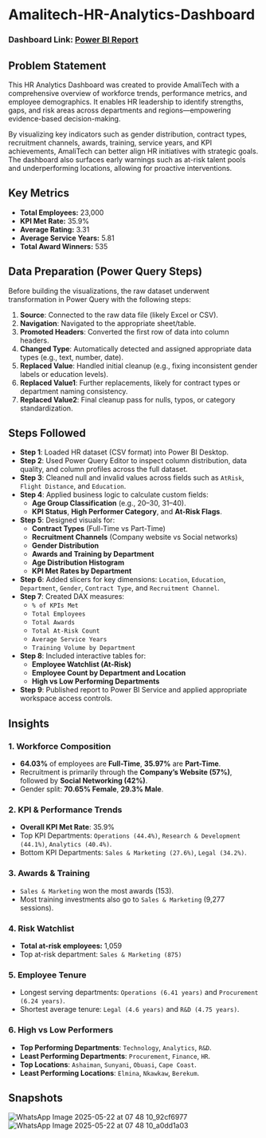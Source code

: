 # Amalitech-HR-Analytics-Dashboard

### Dashboard Link: [Power BI Report](https://app.powerbi.com/groups/me/reports/your-dashboard-link-here/ReportSection)

## Problem Statement

This HR Analytics Dashboard was created to provide AmaliTech with a comprehensive overview of workforce trends, performance metrics, and employee demographics. It enables HR leadership to identify strengths, gaps, and risk areas across departments and regions—empowering evidence-based decision-making.

By visualizing key indicators such as gender distribution, contract types, recruitment channels, awards, training, service years, and KPI achievements, AmaliTech can better align HR initiatives with strategic goals. The dashboard also surfaces early warnings such as at-risk talent pools and underperforming locations, allowing for proactive interventions.

## Key Metrics

- **Total Employees:** 23,000  
- **KPI Met Rate:** 35.9%  
- **Average Rating:** 3.31  
- **Average Service Years:** 5.81  
- **Total Award Winners:** 535  

## Data Preparation (Power Query Steps)

Before building the visualizations, the raw dataset underwent transformation in Power Query with the following steps:

1. **Source**: Connected to the raw data file (likely Excel or CSV).
2. **Navigation**: Navigated to the appropriate sheet/table.
3. **Promoted Headers**: Converted the first row of data into column headers.
4. **Changed Type**: Automatically detected and assigned appropriate data types (e.g., text, number, date).
5. **Replaced Value**: Handled initial cleanup (e.g., fixing inconsistent gender labels or education levels).
6. **Replaced Value1**: Further replacements, likely for contract types or department naming consistency.
7. **Replaced Value2**: Final cleanup pass for nulls, typos, or category standardization.

## Steps Followed

- **Step 1**: Loaded HR dataset (CSV format) into Power BI Desktop.
- **Step 2**: Used Power Query Editor to inspect column distribution, data quality, and column profiles across the full dataset.
- **Step 3**: Cleaned null and invalid values across fields such as `AtRisk`, `Flight Distance`, and `Education`.
- **Step 4**: Applied business logic to calculate custom fields:
  - **Age Group Classification** (e.g., 20–30, 31–40).
  - **KPI Status**, **High Performer Category**, and **At-Risk Flags**.
- **Step 5**: Designed visuals for:
  - **Contract Types** (Full-Time vs Part-Time)
  - **Recruitment Channels** (Company website vs Social networks)
  - **Gender Distribution**
  - **Awards and Training by Department**
  - **Age Distribution Histogram**
  - **KPI Met Rates by Department**
- **Step 6**: Added slicers for key dimensions: `Location`, `Education`, `Department`, `Gender`, `Contract Type`, and `Recruitment Channel`.
- **Step 7**: Created DAX measures:
  - `% of KPIs Met`
  - `Total Employees`
  - `Total Awards`
  - `Total At-Risk Count`
  - `Average Service Years`
  - `Training Volume by Department`
- **Step 8**: Included interactive tables for:
  - **Employee Watchlist (At-Risk)**
  - **Employee Count by Department and Location**
  - **High vs Low Performing Departments**
- **Step 9**: Published report to Power BI Service and applied appropriate workspace access controls.

## Insights

### 1. Workforce Composition

- **64.03%** of employees are **Full-Time**, **35.97%** are **Part-Time**.
- Recruitment is primarily through the **Company’s Website (57%)**, followed by **Social Networking (42%)**.
- Gender split: **70.65% Female**, **29.3% Male**.

### 2. KPI & Performance Trends

- **Overall KPI Met Rate**: 35.9%
- Top KPI Departments: `Operations (44.4%)`, `Research & Development (44.1%)`, `Analytics (40.4%)`.
- Bottom KPI Departments: `Sales & Marketing (27.6%)`, `Legal (34.2%)`.

### 3. Awards & Training

- `Sales & Marketing` won the most awards (153).
- Most training investments also go to `Sales & Marketing` (9,277 sessions).

### 4. Risk Watchlist

- **Total at-risk employees:** 1,059
- Top at-risk department: `Sales & Marketing (875)`

### 5. Employee Tenure

- Longest serving departments: `Operations (6.41 years)` and `Procurement (6.24 years)`.
- Shortest average tenure: `Legal (4.6 years)` and `R&D (4.75 years)`.

### 6. High vs Low Performers

- **Top Performing Departments**: `Technology`, `Analytics`, `R&D`.
- **Least Performing Departments**: `Procurement`, `Finance`, `HR`.
- **Top Locations**: `Ashaiman`, `Sunyani`, `Obuasi`, `Cape Coast`.
- **Least Performing Locations**: `Elmina`, `Nkawkaw`, `Berekum`.

## Snapshots


![WhatsApp Image 2025-05-22 at 07 48 10_92cf6977](https://github.com/user-attachments/assets/1536b355-a79b-4f56-b206-c893298bbf0a)![WhatsApp Image 2025-05-22 at 07 48 10_a0dd1a03](https://github.com/user-attachments/assets/46998fc9-1de9-40a9-86f7-33da2811bd9a)



